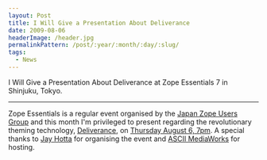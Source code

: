 ```yaml
---
layout: Post
title: I Will Give a Presentation About Deliverance
date: 2009-08-06
headerImage: /header.jpg
permalinkPattern: /post/:year/:month/:day/:slug/
tags:
  - News
---
```


I Will Give a Presentation About Deliverance at Zope Essentials 7 in Shinjuku, Tokyo.

<!-- more -->

---

Zope Essentials is a regular event organised by the [Japan Zope Users Group](http://zope.jp/) and this month I'm privileged to present regarding the revolutionary theming technology, [Deliverance](http://deliverance.openplans.org/), on [Thursday August 6, 7pm](http://zope.jp/events/zopeessentials/7/zope-essentials-7). A special thanks to [Jay Hotta](http://www.cybertron.co.jp/) for organising the event and [ASCII MediaWorks](http://www.ascii.jp/) for hosting.
